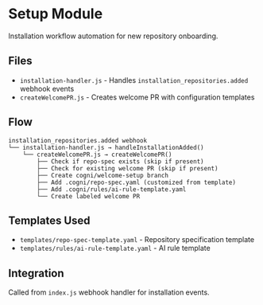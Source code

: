 # Setup Module

Installation workflow automation for new repository onboarding.

## Files
- `installation-handler.js` - Handles `installation_repositories.added` webhook events
- `createWelcomePR.js` - Creates welcome PR with configuration templates

## Flow
```
installation_repositories.added webhook
└── installation-handler.js → handleInstallationAdded()
    └── createWelcomePR.js → createWelcomePR()
        ├── Check if repo-spec exists (skip if present)
        ├── Check for existing welcome PR (skip if present) 
        ├── Create cogni/welcome-setup branch
        ├── Add .cogni/repo-spec.yaml (customized from template)
        ├── Add .cogni/rules/ai-rule-template.yaml
        └── Create labeled welcome PR
```

## Templates Used
- `templates/repo-spec-template.yaml` - Repository specification template
- `templates/rules/ai-rule-template.yaml` - AI rule template

## Integration
Called from `index.js` webhook handler for installation events.